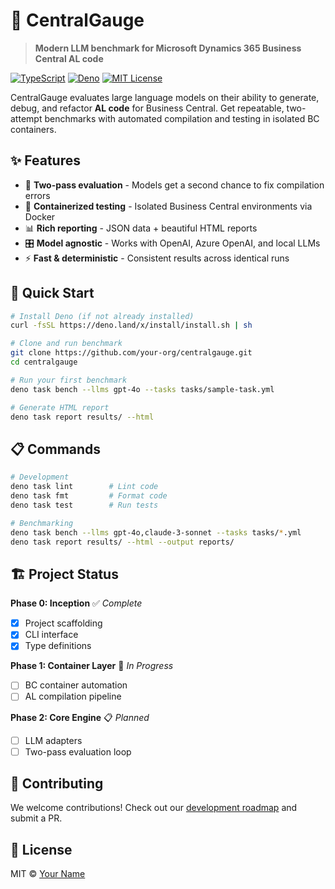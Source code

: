 # 🎯 CentralGauge

> **Modern LLM benchmark for Microsoft Dynamics 365 Business Central AL code**

[![TypeScript](https://img.shields.io/badge/TypeScript-007ACC?style=flat-square&logo=typescript&logoColor=white)](https://www.typescriptlang.org/)
[![Deno](https://img.shields.io/badge/Deno-000000?style=flat-square&logo=deno&logoColor=white)](https://deno.land/)
[![MIT License](https://img.shields.io/badge/License-MIT-green?style=flat-square)](LICENSE)

CentralGauge evaluates large language models on their ability to generate, debug, and refactor **AL code** for Business Central. Get repeatable, two-attempt benchmarks with automated compilation and testing in isolated BC containers.

## ✨ Features

- 🚀 **Two-pass evaluation** - Models get a second chance to fix compilation errors
- 🐳 **Containerized testing** - Isolated Business Central environments via Docker
- 📊 **Rich reporting** - JSON data + beautiful HTML reports
- 🎛️ **Model agnostic** - Works with OpenAI, Azure OpenAI, and local LLMs
- ⚡ **Fast & deterministic** - Consistent results across identical runs

## 🚀 Quick Start

```bash
# Install Deno (if not already installed)
curl -fsSL https://deno.land/x/install/install.sh | sh

# Clone and run benchmark
git clone https://github.com/your-org/centralgauge.git
cd centralgauge

# Run your first benchmark
deno task bench --llms gpt-4o --tasks tasks/sample-task.yml

# Generate HTML report
deno task report results/ --html
```

## 📋 Commands

```bash
# Development
deno task lint        # Lint code
deno task fmt         # Format code  
deno task test        # Run tests

# Benchmarking
deno task bench --llms gpt-4o,claude-3-sonnet --tasks tasks/*.yml
deno task report results/ --html --output reports/
```

## 🏗️ Project Status

**Phase 0: Inception** ✅ *Complete*
- [x] Project scaffolding
- [x] CLI interface
- [x] Type definitions

**Phase 1: Container Layer** 🚧 *In Progress*
- [ ] BC container automation
- [ ] AL compilation pipeline

**Phase 2: Core Engine** 📋 *Planned*
- [ ] LLM adapters
- [ ] Two-pass evaluation loop

## 🤝 Contributing

We welcome contributions! Check out our [development roadmap](PLAN.md) and submit a PR.

## 📄 License

MIT © [Your Name](https://github.com/your-org)